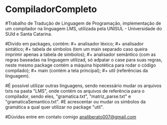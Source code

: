 # CompiladorCompleto
#Trabalho de Tradução de Linguagem de Programação, implementação de um compilador na linguagem LMS, utilizada pela UNISUL - Universidade do SUld e Santa Catarina.

#Divido em packages, contém: 
#+ analisador léxico;
#+ analisador sintático;
#+ tabela de simbolos (tem um main separado caso queira imprimir apenas a tabela de simbolos);
#+ analisador semântico (com as regras baseadas na linguagem utilizad, só adpatar o case para suas regras, neste mesmo package contém a máquina hipotética para rodar o código compilado);
#+ main (contém a tela principal);
#+ util (referências da linguagem).

#É possível utilizar outras linguagens, sendo necessário mudar os arquivos txts na pasta "LMS", onde contém os arquivos de referência para o compilador, sendo eles, "gramatica.txt", "matriz_parse.txt" e "gramaticaSemantico.txt".
#E acrescentar ou mudar os simbolos da gramática a qual quer utilizar no package "util".

#Dúvidas entre em contato comigo analiberato007@gmail.com
